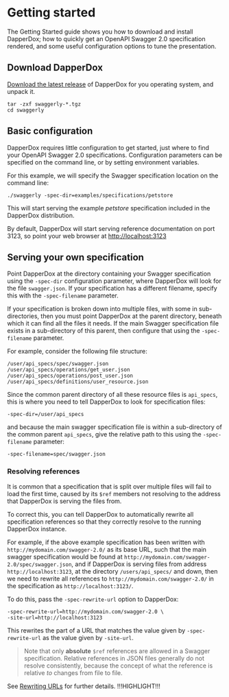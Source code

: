 # Getting started

The Getting Started guide shows you how to download and install DapperDox; how to quickly
get an OpenAPI Swagger 2.0 specification rendered, and some useful configuration options
to tune the presentation.

## Download DapperDox

[Download the latest release](/downloads/download) of DapperDox for you operating system, and unpack it.

```
tar -zxf swaggerly-*.tgz
cd swaggerly
```

## Basic configuration

DapperDox requires little configuration to get started, just where to find your OpenAPI Swagger 2.0
specifications. Configuration parameters can be specified on the command line, or by setting
environment variables.

For this example, we will specify the Swagger specification location on the command line:
```
./swaggerly -spec-dir=examples/specifications/petstore
```

This will start serving the example <em>petstore</em> specification included in the DapperDox distribution.

By default, DapperDox will start serving reference documentation on port 3123, so point your web browser at
[http://localhost:3123](http://localhost:3123)

## Serving your own specification

Point DapperDox at the directory containing your Swagger specification using the `-spec-dir` configuration parameter,
where DapperDox will look for the file `swagger.json`. If your specification has a different filename, specify
this with the `-spec-filename` parameter.

If your specification is broken down into multiple files, with some in sub-directories, then you must point
DapperDox at the parent directory, beneath which it can find all the files it needs. If the main Swagger
specification file exists in a sub-directory of this parent, then configure that using the `-spec-filename` parameter.

For example, consider the following file structure:

```
/user/api_specs/spec/swagger.json
/user/api_specs/operations/get_user.json
/user/api_specs/operations/post_user.json
/user/api_specs/definitions/user_resource.json
```

Since the common parent directory of all these resource files is `api_specs`, this is where you need to tell DapperDox
to look for specification files:
```
-spec-dir=/user/api_specs
```

and because the main swagger specification file is within a sub-directory of the common parent `api_specs`, give the
relative path to this using the `-spec-filename` parameter:
```
-spec-filename=spec/swagger.json
```

### Resolving references

It is common that a specification that is split over multiple files will fail to load the first time, caused by its `$ref`
members not resolving to the address that DapperDox is serving the files from.

To correct this, you can tell DapperDox to automatically rewrite all specification references so that they correctly
resolve to the running DapperDox instance.

For example, if the above example specification has been written with `http://mydomain.com/swagger-2.0/` as its base URL,
such that the main swagger specification would be found at `http://mydomain.com/swagger-2.0/spec/swagger.json`, and if
DapperDox is serving files from address `http://localhost:3123`, at the directory `/users/api_specs/` and down,
then we need to rewrite all references to `http://mydomain.com/swagger-2.0/` in the specification as `http://localhost:3123/`.

To do this, pass the `-spec-rewrite-url` option to DapperDox:

```
-spec-rewrite-url=http://mydomain.com/swagger-2.0 \
-site-url=http://localhost:3123
```

This rewrites the part of a URL that matches the value given by `-spec-rewrite-url` as the value given by `-site-url`.

> Note that only **absolute** `$ref` references are allowed in a Swagger specification. Relative references in JSON
files generally do not resolve consistently, because the concept of what the reference is relative *to* changes from
file to file.

See [Rewriting URLs](/docs/rewrite-urls) for further details.
!!!HIGHLIGHT!!!
